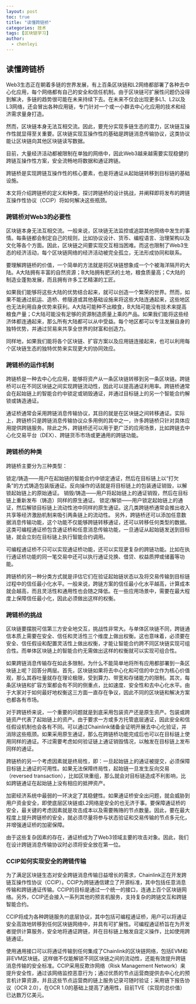```yaml
---
layout: post
toc: true
title: "读懂跨链桥"
categories: 技术
tags: [区块链学习]
author:
  - chenleyi
---
```

## 读懂跨链桥

Web3生态正在朝着多链的世界发展，有上百条区块链和L2网络都部署了各种去中心化应用，每个网络都有自己的安全和信任机制。由于区块链可扩展性问题仍没得到解决，多链的趋势很可能在未来持续下去。在未来不仅会出现更多L1、L2以及L3网络，还会冒出各种应用链，专门针对一个或一小群去中心化应用的技术和经济需求量身打造。

然而，区块链本身无法互相交流。因此，要充分实现多链生态的潜力，区块链互操作性就显得至关重要。区块链实现互操作性的基础是跨链消息传输协议，这类协议能让区块链向其他区块链读写数据。

目前，大量经济活动都被限制在单独的网络中，因此Web3越来越需要实现稳健的跨链互操作性方案，安全流畅地将数据和通证跨链。

跨链桥是实现跨链互操作性的核心要素，也是将通证从起始链转移到目标链的基础设施。

本文将介绍跨链桥的定义和种类，探讨跨链桥的设计挑战，并阐释即将发布的跨链互操作性协议（CCIP）将如何解决这些瓶颈。

### 跨链桥对Web3的必要性
区块链本身无法互相交流。一般来说，区块链无法监控或追踪其他网络中发生的事情。每条链都会制定自己的规则，比如协议设计、货币、编程语言、治理架构以及文化等各个方面。因此，区块链之间要实现交互相当困难。而这也限制了Web3生态的经济活动，每个区块链网络的经济活动被完全孤立，无法形成协同和联系。

要理解跨链桥的价值，一个简单的方法就是将区块链想象成一个个被海洋隔开的大陆。A大陆拥有丰富的自然资源；B大陆拥有肥沃的土地，粮食质量高；C大陆的制造业蓬勃发展，而且拥有许多工艺精湛的工匠。

如果我们能够将这些大陆的优势结合起来，就可以创造一个繁荣的世界。然而，如果不能通过航运、造桥、修隧道或其他基础设施来将这些大陆连通起来，这些地区也无法利用自身优势来获利。A大陆可能种不出粮食，B大陆可能没有技术来提高粮食产量；C大陆可能没有足够的资源制造质量上乘的产品。如果我们能将这些经济体都连通起来，那么所有大陆都可以从中受益。每个地区都可以专注发展自身的独特优势，并通过贸易来共享全世界的财富和创造力。

同样地，如果我们能将各个区块链、扩容方案以及应用链连接起来，也可以利用每个区块链生态的独特优势来实现更大的协同效应。

### 跨链桥的运作机制
跨链桥是一种去中心化应用，能够将资产从一条区块链转移到另一条区块链。跨链桥可以在不同区块链之间实现跨链流动性，因此可以提高通证利用率。跨链桥通常会在起始链上的智能合约中锁定或销毁通证，并通过目标链上的另一个智能合约解锁或铸造通证。

通证桥通常会采用跨链消息传输协议，其目的就是在区块链之间转移通证。实际上，跨链桥只是跨链消息传输协议众多用例的其中之一，许多跨链桥只针对具体应用提供跨链服务。除此之外，跨链桥还可以用于更广泛的应用场景，比如跨链去中心化交易平台（DEX）、跨链货币市场或更通用的跨链功能。

### 跨链桥的种类
跨链桥主要分为三种类型：

锁定/铸造——用户在起始链的智能合约中锁定通证，然后在目标链上以“打欠条”的方式铸造包装版通证。反向操作的话就是将目标链上的包装通证销毁，以解锁起始链上的原始通证。
销毁/铸造——用户将起始链上的通证销毁，然后在目标链上重新发布（铸造）同样的原生通证。
锁定/解锁——用户锁定起始链上的通证，然后解锁目标链上流动性池中同样的原生通证。这几类跨链桥通常会推出收入共享等经济激励机制来吸引两条链上的流动性。
另外，跨链桥还可以添加任意数据消息传输功能，这个功能不仅能够跨链转移通证，还可以转移任何类型的数据。这类可编程通证桥包含通证桥和任意消息传输功能，一旦通证从起始链发送到目标链，就会立刻在目标链上执行智能合约调用。

可编程通证桥不只可以实现通证桥功能，还可以实现更复杂的跨链功能。比如在执行通证桥功能的同一笔交易中还可以执行通证兑换、借贷、权益质押或储蓄等功能。

跨链桥的另一种分类方式就是评估它们在验证起始链状态以及将交易传输到目标链过程中的信任最小化水平。一般来说，跨链方案的信任最小化水平越高，计算成本就会越高，而且灵活性和通用性也会随之降低。在一些应用场景中，需要在最大程度上保障信任最小化，因此必须做出这样的权衡。

### 跨链桥的挑战
区块链要摆脱可信第三方安全地交互，挑战性非常大。与单体区块链不同，跨链通信本质上需要在安全、信任和灵活性三个维度上做出权衡。这也意味着，必须要在安全、信任假设和配置灵活性上做出权衡，才能让智能合约跨不同区块链实现可组合性。而单体区块链上的智能合约无需做出这样的权衡就可以实现可组合性。

如果跨链消息传输存在如此多限制，为什么不能简单地将所有应用都部署到一条区块链上呢？回答分两层。首先，区块链如果将去中心化和可信的中立作为核心价值观，那么其吞吐量就存在理论极限，受到算力、带宽和存储能力的限制。其次，每条区块链和扩容方案都会有不同的侧重点，比如速度、安全性和去中心化水平。由于大家对于如何最好地权衡这三方面一直存在争议，因此不同的区块链和解决方案也都各有市场。

对于跨链桥来说，一个重要的问题就是到底采用包装资产还是原生资产。包装或跨链资产代表了起始链上的资产。由于要求一方或多方托管底层通证，因此安全和信任假设机制也会各有不同。可以通过Chainlink储备金证明开展去中心化验证，并消除这些瓶颈。如果采用原生通证，那么在跨链桥功能完成后也可以在目标链上使用同样的通证。不过需要考虑如何验证链上通证销毁情况，以触发在目标链上发布同样的通证。

跨链桥的另一个考虑因素就是终局性，即：一旦起始链上的通证被提交，必须保障目标链上通证的可用性。如果无法保障终局性，起始链一旦发生反向交易（reversed transaction），比如区块重组，那么就会对目标链造成不利影响，比如跨链通证在起始链上没有相应的抵押资产。

加密经济系统中最弱的一环决定了其稳健性。如果通证桥安全出问题，就会威胁到用户资金安全，即使底层区块链或L2网络是安全的也无济于事。要保障通证桥的安全，最关键的考虑因素就是攻击成本以及需要贿赂的节点数量。因此，要在最大程度上提升跨链桥的安全，就必须尽量将参与状态验证和交易传输的节点多元化，并增强通证桥的加密保障。

由于这些复杂因素的存在，通证桥成为了Web3领域主要的攻击对象。因此，我们在设计跨链消息传输协议时必须将安全放在第一位。

### CCIP如何实现安全的跨链传输
为了满足区块链生态对安全跨链消息传输日益增长的需求，Chainlink正在开发跨链互操作性协议（CCIP）。CCIP为跨链通信建立了开源标准，其中包括任意消息传输和跨链通证传输。CCIP的目标是通过一个统一的接口，连通上百个区块链网络。另外，CCIP还会接入一系列其他的预言机服务，支持复杂的跨链交互和跨链智能合约。

CCIP将成为各种跨链服务的底层协议，其中包括可编程通证桥，用户可以将通证安全高效地转移到任何区块链网络中，并具有可扩展性。可编程通证桥旨在为开发者提供计算服务，安全地将通证跨链，并在目标链上触发自定义操作，比如使用跨链通证。

使用通用接口可以将通证传输到任何集成了Chainlink的区块链网络，包括EVM和非EVM区块链。这样做不仅能解锁不同区块链之间的流动性，还能有效提升跨链消息传输的安全标准。CCIP采用反欺诈网络（Risk Management Network）来提升安全性，通过该网络监控恶意行为；通过优质的节点运营商提供去中心化的预言机计算资源，并且这些节点运营商的链上服务记录可随时验证；采用链下报告协议（OCR 2.0），在OCR 1.0的基础上提高了通用性，目前TVE（实现的总价值）已达数万亿美元。